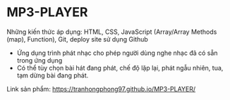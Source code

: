 # MP3-PLAYER

Những kiến thức áp dụng: HTML, CSS, JavaScript (Array/Array Methods (map), Function), Git, deploy site sử dụng Github

- Ứng dụng trình phát nhạc cho phép người dùng nghe nhạc đã có sẵn trong ứng dụng
- Có thể tùy chọn bài hát đang phát, chế độ lặp lại, phát ngẫu nhiên, tua, tạm dừng bài đang phát.

Link sản phẩm: https://tranhongphong97.github.io/MP3-PLAYER/
